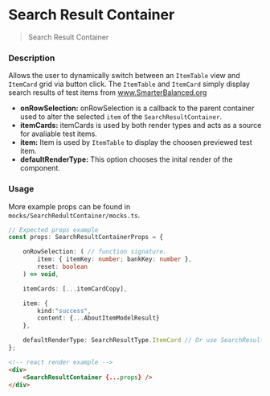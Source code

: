 # Search Result Container
> Search Result Container

### Description
Allows the user to dynamically switch between an ``ItemTable`` view and ``ItemCard`` grid via button click. The ``ItemTable`` and ``ItemCard`` simply display search results of test items from www.SmarterBalanced.org

- **onRowSelection:** onRowSelection is a callback to the parent container used to alter the selected ``item`` of the ``SearchResultContainer``.
- **itemCards:** itemCards is used by both render types and acts as a source for avaliable test items.
- **item:** Item is used by ``ItemTable`` to display the choosen previewed test item.
- **defaultRenderType:** This option chooses the inital render of the component.


### Usage
More example props can be found in ``mocks/SearchRedultContainer/mocks.ts``.

```TypeScript
// Expected props example
const props: SearchResultContainerProps = {

    onRowSelection: ( // function signature.
        item: { itemKey: number; bankKey: number },
        reset: boolean
    ) => void,

    itemCards: [...itemCardCopy],

    item: {
        kind:"success",
        content: {...AboutItemModelResult}
    },

    defaultRenderType: SearchResultType.ItemCard // Or use SearchResultType.Table
};
```

```HTML
<!-- react render example -->
<div>
    <SearchResultContainer {...props} />
</div>
```